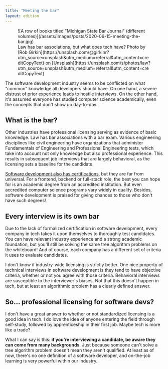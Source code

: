 ```yaml
---
title: "Meeting the bar"
layout: edition
---
```


<figure id="cover-img" markdown="1">
![A row of books titled "Michigan State Bar Journal" (different volumes)](/assets/images/posts/2020-06-15-meeting-the-bar.jpg)
<figcaption markdown="1">Law has bar associations, but what does tech have? Photo by [Rob Girkin](https://unsplash.com/@girkinr?utm_source=unsplash&utm_medium=referral&utm_content=creditCopyText) on [Unsplash](https://unsplash.com/s/photos/law?utm_source=unsplash&utm_medium=referral&utm_content=creditCopyText)
</figcaption>
</figure>

The software development industry seems to be conflicted on what "common" knowledge all developers should have. On one hand, a severe distrust of prior experience leads to hostile interviews. On the other hand, it's assumed everyone has studied computer science academically, even the concepts that don't show up day-to-day.

## What is the bar?

Other industries have professional licensing serving as evidence of basic knowledge. Law has bar associations with a bar exam. Various engineering disciplines like civil engineering have organizations that administer Fundamentals of Engineering and Professional Engineering tests, which take into account not only knowledge but also professional experience. This results in subsequent job interviews that are largely behavioral, as the licensing sets a baseline for the candidate.

[Software development also has certifications](https://en.wikipedia.org/wiki/List_of_professional_designations_in_the_United_States#IT_industry), but they are far from universal. For a frontend, backend or full-stack role, the best you can hope for is an academic degree from an accredited institution. But even accredited computer science programs vary widely in quality. Besides, software development is praised for giving chances to those who don't have such degrees!

## Every interview is its own bar

Due to the lack of formalized certification in software development, every company in tech takes it upon themselves to thoroughly test candidates. You can have relevant industry experience and a strong academic foundation, but you'll still be solving the same tree algorithm problems on the whiteboard! And of course, each company has a different set of criteria it uses to evaluate candidates.

I don't know if industry-wide licensing is strictly better. One nice property of technical interviews in software development is they tend to have objective criteria, whether or not you agree with those criteria. Behavioral interviews are susceptible to the interviewer's biases. Not that this doesn't happen in tech, but at least an algorithmic problem has a clearly defined answer.

## So... professional licensing for software devs?

I don't have a great answer to whether or not standardized licensing is a good idea in tech. I do love the idea of anyone entering the field through self-study, followed by apprenticeship in their first job. Maybe tech is more like a trade?

What I can say is this: **if you're interviewing a candidate, be aware they can come from many backgrounds**. Just because someone can't solve a tree algorithm problem doesn't mean they aren't qualified. At least as of now, there's no one definition of a software developer, and on-the-job learning is very powerful within our industry.
